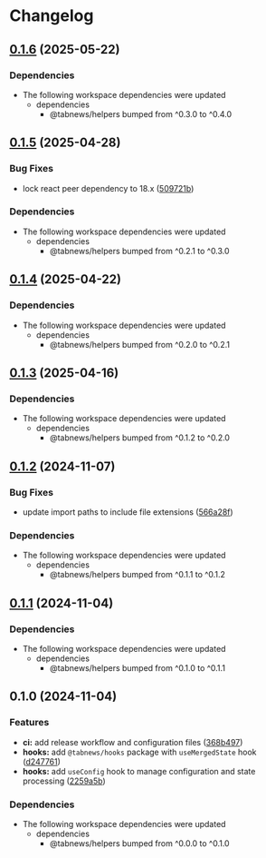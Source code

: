 # Changelog

## [0.1.6](https://github.com/aprendendofelipe/tabnews/compare/hooks-v0.1.5...hooks-v0.1.6) (2025-05-22)


### Dependencies

* The following workspace dependencies were updated
  * dependencies
    * @tabnews/helpers bumped from ^0.3.0 to ^0.4.0

## [0.1.5](https://github.com/aprendendofelipe/tabnews/compare/hooks-v0.1.4...hooks-v0.1.5) (2025-04-28)


### Bug Fixes

* lock react peer dependency to 18.x ([509721b](https://github.com/aprendendofelipe/tabnews/commit/509721b5847c68d07ff43dd2a2d0fccf71caab4b))


### Dependencies

* The following workspace dependencies were updated
  * dependencies
    * @tabnews/helpers bumped from ^0.2.1 to ^0.3.0

## [0.1.4](https://github.com/aprendendofelipe/tabnews/compare/hooks-v0.1.3...hooks-v0.1.4) (2025-04-22)


### Dependencies

* The following workspace dependencies were updated
  * dependencies
    * @tabnews/helpers bumped from ^0.2.0 to ^0.2.1

## [0.1.3](https://github.com/aprendendofelipe/tabnews/compare/hooks-v0.1.2...hooks-v0.1.3) (2025-04-16)


### Dependencies

* The following workspace dependencies were updated
  * dependencies
    * @tabnews/helpers bumped from ^0.1.2 to ^0.2.0

## [0.1.2](https://github.com/aprendendofelipe/tabnews/compare/hooks-v0.1.1...hooks-v0.1.2) (2024-11-07)


### Bug Fixes

* update import paths to include file extensions ([566a28f](https://github.com/aprendendofelipe/tabnews/commit/566a28f1cc9a760c521c86752a79564ac56533de))


### Dependencies

* The following workspace dependencies were updated
  * dependencies
    * @tabnews/helpers bumped from ^0.1.1 to ^0.1.2

## [0.1.1](https://github.com/aprendendofelipe/tabnews/compare/hooks-v0.1.0...hooks-v0.1.1) (2024-11-04)


### Dependencies

* The following workspace dependencies were updated
  * dependencies
    * @tabnews/helpers bumped from ^0.1.0 to ^0.1.1

## 0.1.0 (2024-11-04)


### Features

* **ci:** add release workflow and configuration files ([368b497](https://github.com/aprendendofelipe/tabnews/commit/368b49796e99dd529e8e4674117c974532b57164))
* **hooks:** add `@tabnews/hooks` package with `useMergedState` hook ([d247761](https://github.com/aprendendofelipe/tabnews/commit/d247761e8d4aeaaffe317f86a920860fde7f917f))
* **hooks:** add `useConfig` hook to manage configuration and state processing ([2259a5b](https://github.com/aprendendofelipe/tabnews/commit/2259a5b498021ad17153fcccf3eda336af3d0a7c))


### Dependencies

* The following workspace dependencies were updated
  * dependencies
    * @tabnews/helpers bumped from ^0.0.0 to ^0.1.0
